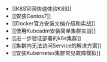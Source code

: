 - [[K8S官网快速体验K8S]]
- [[安装Centos7]]
- [[Docker官方安装文档介绍和实战]]
- [[使用Kubeadm安装简单集群实战]]
- [[进一步验证部署的k8s集群]]
- [[集群内无法访问Service的解决方案]]
- [[安装Kubernetes集群常见故障模拟]]